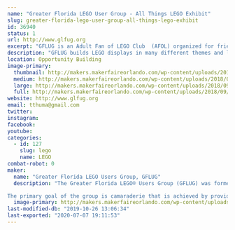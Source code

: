 ```yaml
---
name: "Greater Florida LEGO User Group - All Things LEGO Exhibit"
slug: greater-florida-lego-user-group-all-things-lego-exhibit
id: 36940
status: 1
url: http://www.glfug.org
excerpt: "GFLUG is an Adult Fan of LEGO Club  (AFOL) organized for friendship and fellowship around our love of the brick. We collect, build, and display our My Own Creations, MOCs, in the Tampa and Orlando areas and points in between. "
description: "GFLUG builds LEGO displays in many different themes and layouts. We have built trains and towns, coasters and thrill rides, and mosaics and sculptures. We plan to have many different themes on display."
location: Opportunity Building
image-primary:
  thumbnail: http://makers.makerfaireorlando.com/wp-content/uploads/2018/09/20180603_110349-150x150.jpg
  medium: http://makers.makerfaireorlando.com/wp-content/uploads/2018/09/20180603_110349-300x169.jpg
  large: http://makers.makerfaireorlando.com/wp-content/uploads/2018/09/20180603_110349-1024x576.jpg
  full: http://makers.makerfaireorlando.com/wp-content/uploads/2018/09/20180603_110349.jpg
website: http://www.glfug.org
email: tthuma@gmail.com
twitter: 
instagram: 
facebook: 
youtube: 
categories:
  - id: 127
    slug: lego
    name: LEGO
combat-robot: 0
maker:
  name: "Greater Florida LEGO Users Group, GFLUG"
  description: "The Greater Florida LEGO® Users Group (GFLUG) was formed in summer of 2000 for the sole purpose of giving Adult Fans of LEGO® (AFoL) a way to express their unique hobby. Over the years we have displayed at numerous model railroad shows, art festivals, Disney conventions and sci-fi conventions as a group. GFLUG does not favor one form of the hobby over any other, giving its membership a wide range of exposure.

The primary goal of the group is camaraderie that is achieved by providing members the opportunity to meet other adults who share a common fascination with the LEGO® hobby through correspondence, meetings and events. We are a family oriented group with member's spouses and children helping at select events and enjoying the fruits of our building labor."
  image-primary: http://makers.makerfaireorlando.com/wp-content/uploads/2015/04/GFLUG-1024x787.jpg
last-modified-db: "2019-10-26 13:06:34"
last-exported: "2020-07-07 19:11:53"
---
```

